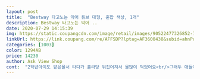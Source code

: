 ```yaml
---
layout: post 
title:  "Bestway 타고노는 악어 튜브 대형, 혼합 색상, 1개" 
description: Bestway 타고노는 악어 ..
date: 2020-07-29 14:15:39 
img: https://static.coupangcdn.com/image/retail/images/90522477326852-7ef293aa-e7e8-4ebf-a87e-71003df98982.jpg 
linkUrl: https://link.coupang.com/re/AFFSDP?lptag=AF3600438&subid=ahnPublicAsk&pageKey=16141512&itemId=65893670&vendorItemId=3105013090&traceid=V0-113-b03efa6e51907ad7 
categories: [1003] 
color: 1294AB 
price: 14230 
author: Ask View Shop 
cont:  "2학년아이도 얕은물서 타다가 홀라당 뒤집어져서 물많이 먹었어요<br/>그래두 애들이 엄청좋아해요<br/>근데 첨에 탈땐 중심을 못잡아서 자꾸 뒤집어 지네요<br/>꼬리부분이 벌떡 솟는다고 하나 ㅋㅋㅋㅋㅋㅋㅋ암튼 웃기게 돼버림<br/>성인 여자가 타면<br/>수영을 잘 못하는 어린아이를 위해 구매하시는 부모님들은 유념하시길.<br/>.<br/><br/>아이들이 너무 좋아합니다 플라밍고보다 나은것 같습니다.<br/> 가격대비.<br/>  서핑타도 됩니다 ㅋ<br/>악어 등에 타고 논다기보다는<br/>악어 몸에 좌측으로 엎어져서 타야 더 재밌어요<br/>어느정도 중심잡아야 안뒤집어져요<br/>이걸로 여름 재밌게 잘 보냈습니다.<br/><br/>작은 어린애들은  잘봐야할거같아요<br/>중심잡기 어려워서<br/>중심잡기 정말 힘듭니다.<br/><br/>초등학생 2학년 4학년 놀라고 샀는데 크기가 딱좋아요<br/>" 
---
```

